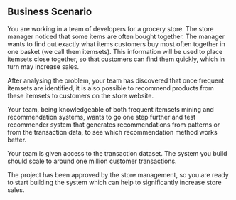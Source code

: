 ## Business Scenario
You are working in a team of developers for a grocery store. The store manager noticed that some items are often bought together. The manager wants to find out exactly what items customers buy most often together in one basket (we call them itemsets). This information will be used to place itemsets close together, so that customers can find them quickly, which in turn may increase sales.

After analysing the problem, your team has discovered that once frequent itemsets are identified, it is also possible to recommend products from these itemsets to customers on the store website.

Your team, being knowledgeable of both frequent itemsets mining and recommendation systems, wants to go one step further and test recommender system that generates recommendations from patterns or from the transaction data, to see which recommendation method works better.

Your team is given access to the transaction dataset. The system you build should scale to around one million customer transactions.

The project has been approved by the store management, so you are ready to start building the system which can help to significantly increase store sales.